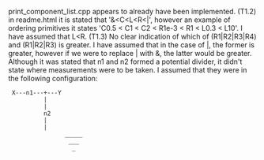  print_component_list.cpp appears to already have been implemented. (T1.2)
 in readme.html it is stated that '&<C<L<R<|', however an example of ordering primitives it states 'C0.5 < C1 < C2 < R1e-3 < R1 < L0.3 < L10'. I have assumed that L\<R. (T1.3)
 No clear indication of which of (R1|R2|R3|R4) and (R1|R2|R3) is greater. I have assumed that in the case of |, the former is greater, however if we were to replace | with &, the latter would be greater.
 Although it was stated that n1 and n2 formed a potential divider, it didn't state where measurements were to be taken. I assumed that they were in the following configuration:
```
 X---n1---+---Y
          |
          |
          n2
          |
          |
				_____
				 ___
				  _
```
